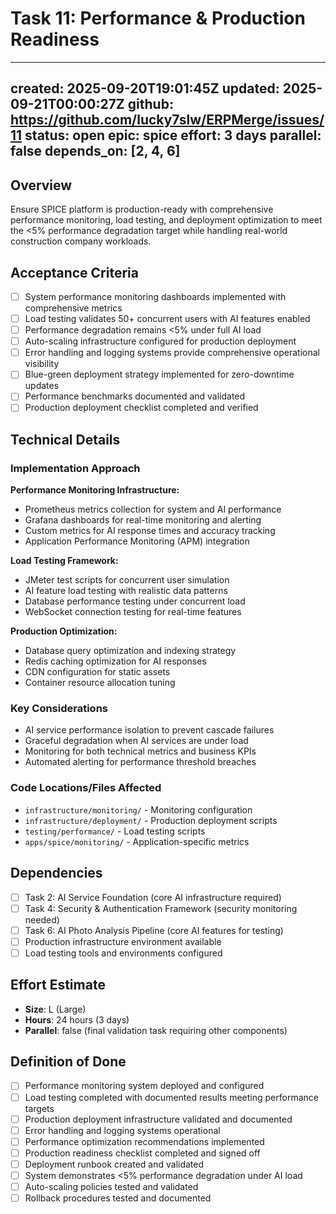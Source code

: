 # Task 11: Performance & Production Readiness

---
created: 2025-09-20T19:01:45Z
updated: 2025-09-21T00:00:27Z
github: https://github.com/lucky7slw/ERPMerge/issues/11
status: open
epic: spice
effort: 3 days
parallel: false
depends_on: [2, 4, 6]
---

## Overview

Ensure SPICE platform is production-ready with comprehensive performance monitoring, load testing, and deployment optimization to meet the <5% performance degradation target while handling real-world construction company workloads.

## Acceptance Criteria

- [ ] System performance monitoring dashboards implemented with comprehensive metrics
- [ ] Load testing validates 50+ concurrent users with AI features enabled
- [ ] Performance degradation remains <5% under full AI load
- [ ] Auto-scaling infrastructure configured for production deployment
- [ ] Error handling and logging systems provide comprehensive operational visibility
- [ ] Blue-green deployment strategy implemented for zero-downtime updates
- [ ] Performance benchmarks documented and validated
- [ ] Production deployment checklist completed and verified

## Technical Details

### Implementation Approach

**Performance Monitoring Infrastructure:**
- Prometheus metrics collection for system and AI performance
- Grafana dashboards for real-time monitoring and alerting
- Custom metrics for AI response times and accuracy tracking
- Application Performance Monitoring (APM) integration

**Load Testing Framework:**
- JMeter test scripts for concurrent user simulation
- AI feature load testing with realistic data patterns
- Database performance testing under concurrent load
- WebSocket connection testing for real-time features

**Production Optimization:**
- Database query optimization and indexing strategy
- Redis caching optimization for AI responses
- CDN configuration for static assets
- Container resource allocation tuning

### Key Considerations

- AI service performance isolation to prevent cascade failures
- Graceful degradation when AI services are under load
- Monitoring for both technical metrics and business KPIs
- Automated alerting for performance threshold breaches

### Code Locations/Files Affected

- `infrastructure/monitoring/` - Monitoring configuration
- `infrastructure/deployment/` - Production deployment scripts
- `testing/performance/` - Load testing scripts
- `apps/spice/monitoring/` - Application-specific metrics

## Dependencies

- [ ] Task 2: AI Service Foundation (core AI infrastructure required)
- [ ] Task 4: Security & Authentication Framework (security monitoring needed)
- [ ] Task 6: AI Photo Analysis Pipeline (core AI features for testing)
- [ ] Production infrastructure environment available
- [ ] Load testing tools and environments configured

## Effort Estimate

- **Size**: L (Large)
- **Hours**: 24 hours (3 days)
- **Parallel**: false (final validation task requiring other components)

## Definition of Done

- [ ] Performance monitoring system deployed and configured
- [ ] Load testing completed with documented results meeting performance targets
- [ ] Production deployment infrastructure validated and documented
- [ ] Error handling and logging systems operational
- [ ] Performance optimization recommendations implemented
- [ ] Production readiness checklist completed and signed off
- [ ] Deployment runbook created and validated
- [ ] System demonstrates <5% performance degradation under AI load
- [ ] Auto-scaling policies tested and validated
- [ ] Rollback procedures tested and documented
